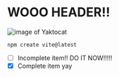 # WOOO HEADER!!
![image of Yaktocat](https://octodex.github.com/images/yaktocat.png)

```
npm create vite@latest
```
- [ ] Incomplete item!! DO IT NOW!!!!!
- [X] Complete item yay
